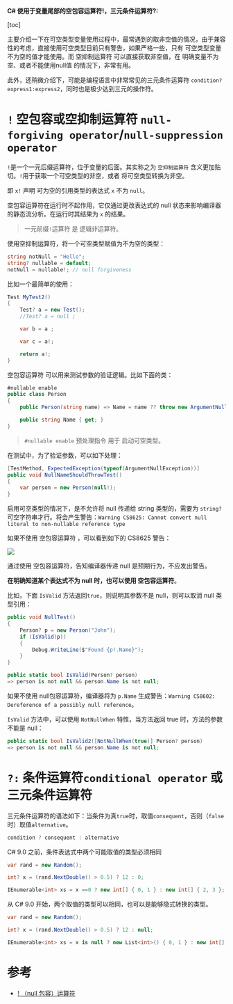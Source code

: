 ﻿**C# 使用于变量尾部的空包容运算符!，三元条件运算符?:**

[toc]

主要介绍一下在可空类型变量使用过程中，最常遇到的取非空值的情况，由于兼容性的考虑，直接使用可空类型目前只有警告，如果严格一些，只有 可空类型变量 不为空的值才能使用。而 空抑制运算符 可以直接获取非空值，在 明确变量不为空、或者不能使用null值 的情况下，非常有用。

此外，还稍微介绍下，可能是编程语言中非常常见的三元条件运算符 `condition?express1:express2`，同时也是极少达到三元的操作符。

# `!` 空包容或空抑制运算符 `null-forgiving operator`/`null-suppression operator`

`!`是一个一元后缀运算符，位于变量的后面。其实称之为 `空抑制运算符` 含义更加贴切。`!`用于获取一个可空类型的非空，或者 将可空类型转换为非空。

即 `x!` 声明 可为空的引用类型的表达式 `x` 不为 `null`。

空包容运算符在运行时不起作用，它仅通过更改表达式的 null 状态来影响编译器的静态流分析。在运行时其结果为 `x` 的结果。

> 一元前缀`!`运算符 是 逻辑非运算符。

使用空抑制运算符，将一个可空类型赋值为不为空的类型：

```C#
string notNull = "Hello";
string? nullable = default;
notNull = nullable!; // null forgiveness
```

比如一个最简单的使用：

```C#
Test MyTest2()
{
    Test? a = new Test();
    //Test? a = null ;

    var b = a ;

    var c = a!;

    return a!;
}
```

空包容运算符 可以用来测试参数的验证逻辑。比如下面的类：

```C#
#nullable enable
public class Person
{
    public Person(string name) => Name = name ?? throw new ArgumentNullException(nameof(name));

    public string Name { get; }
}
```

> `#nullable enable` 预处理指令 用于 启动可空类型。

在测试中，为了验证参数，可以如下处理：

```C#
[TestMethod, ExpectedException(typeof(ArgumentNullException))]
public void NullNameShouldThrowTest()
{
    var person = new Person(null!);
}
```

启用可空类型的情况下，是不允许将 null 传递给 string 类型的，需要为 `string?` 可空字符串才行。将会产生警告：`Warning CS8625: Cannot convert null literal to non-nullable reference type`

如果不使用 空包容运算符 ，可以看到如下的 CS8625 警告：

![](https://img2023.cnblogs.com/blog/1108935/202212/1108935-20221216215416773-712854657.png)  

通过使用 空包容运算符，告知编译器传递 null 是预期行为，不应发出警告。

**在明确知道某个表达式不为 null 时，也可以使用 空包容运算符**。

比如，下面 `IsValid` 方法返回`true`，则说明其参数不是 null，则可以取消 null 类型引用：

```C#
public void NullTest()
{
    Person? p = new Person("John");
    if (IsValid(p))
    {
        Debug.WriteLine($"Found {p!.Name}");
    }
}

public static bool IsValid(Person? person)
=> person is not null && person.Name is not null;
```

如果不使用 null包容运算符，编译器将为 `p.Name` 生成警告：`Warning CS8602: Dereference of a possibly null reference`。

`IsValid` 方法中，可以使用 `NotNullWhen` 特性，当方法返回 true 时，方法的参数不能是 null：

```C#
public static bool IsValid2([NotNullWhen(true)] Person? person)
=> person is not null && person.Name is not null;
```

# `?:` 条件运算符`conditional operator` 或 三元条件运算符

三元条件运算符的语法如下：当条件为真`true`时，取值`consequent`，否则（`false`时）取值`alternative`。

```C#
condition ? consequent : alternative
```

C# 9.0 之前，条件表达式中两个可能取值的类型必须相同

```C#
var rand = new Random();

int? x = (rand.NextDouble() > 0.5) ? 12 : 0;

IEnumerable<int> xs = x ==0 ? new int[] { 0, 1 } : new int[] { 2, 3 };
```

从 C# 9.0 开始，两个取值的类型可以相同，也可以是能够隐式转换的类型。

```C#
var rand = new Random();

int? x = (rand.NextDouble() > 0.5) ? 12 : null;

IEnumerable<int> xs = x is null ? new List<int>() { 0, 1 } : new int[] { 2, 3 };
```

# 参考

- [! （null 包容）运算符](https://learn.microsoft.com/zh-cn/dotnet/csharp/language-reference/operators/null-forgiving)